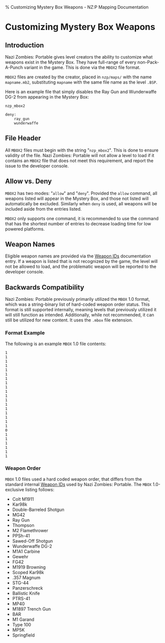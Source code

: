 % Customizing Mystery Box Weapons - NZ:P Mapping Documentation
# Customizing Mystery Box Weapons

## Introduction

Nazi Zombies: Portable gives level creators the ability to customize what weapons exist in the Mystery Box. They have full-range of every non-Pack-A-Punch variant in the game. This is done via the `MBOX2` file format.

`MBOX2` files are created by the creator, placed in `nzp/maps/` with the name `mapname.mb2`, substituting `mapname` with the same file name as the level `.BSP`.

Here is an example file that simply disables the Ray Gun and Wunderwaffe DG-2 from appearing in the Mystery Box:

```
nzp_mbox2

deny:
    ray_gun
    wunderwaffe
```

## File Header

All `MBOX2` files must begin with the string "`nzp_mbox2`". This is done to ensure validity of the file. Nazi Zombies: Portable will not allow a level to load if it contains an `MBOX2` file that does not meet this requirement, and report the issue to the developer console.

## Allow vs. Deny

`MBOX2` has two modes: "`allow`" and "`deny`". Provided the `allow` command, all weapons listed will appear in the Mystery Box, and those not listed will automatically be excluded. Similarly when `deny` is used, all weapons will be included aside from the entries listed.

`MBOX2` only supports one command, it is recommended to use the command that has the shortest number of entries to decrease loading time for low powered platforms.

## Weapon Names

Eligible weapon names are provided via the [Weapon IDs](../internal/weapon-ids.md) documentation entry. If a weapon is listed that is not recognized by the game, the level will not be allowed to load, and the problematic weapon will be reported to the developer console.

## Backwards Compatibility

Nazi Zombies: Portable previously primarily utilized the `MBOX` 1.0 format, which was a string-binary list of hard-coded weapon order status. This format is still supported internally, meaning levels that previously utilized it will still function as intended. Additionally, while not recommended, it can still be utilized for new content. It uses the `.mbox` file extension.

### Format Example
The following is an example `MBOX` 1.0 file contents:

```
1
1
1
1
1
1
1
1
1
1
1
1
1
1
1
1
1
1
0
1
1
1
1
1
1
```

### Weapon Order

`MBOX` 1.0 files used a hard coded weapon order, that differs from the standard internal [Weapon IDs](../internal/weapon-ids.md) used by Nazi Zombies: Portable. The `MBOX` 1.0-exclusive listing follows:

- Colt M1911
- Kar98k
- Double-Barreled Shotgun
- MG42
- Ray Gun
- Thompson
- M2 Flamethrower
- PPSh-41
- Sawed-Off Shotgun
- Wunderwaffe DG-2
- M1A1 Carbine
- Gewehr
- FG42
- M1919 Browning
- Scoped Kar98k
- .357 Magnum
- STG-44
- Panzerschreck
- Ballistic Knife
- PTRS-41
- MP40
- M1897 Trench Gun
- BAR
- M1 Garand
- Type 100
- MP5K
- Springfield